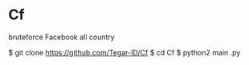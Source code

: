 # Cf
bruteforce Facebook all country

$ git clone https://github.com/Tegar-ID/Cf
$ cd Cf
$ python2 main .py
